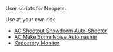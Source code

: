 User scripts for Neopets.

Use at your own risk.

* [AC Shootout Showdown Auto-Shooter](https://github.com/Darimech/NeoScripts/raw/main/AC%20Shootout%20Showdown%20Auto-Shooter.user.js)
* [AC Make Some Noise Automasher](https://github.com/Darimech/NeoScripts/raw/main/AC%20Make%20Some%20Noise%20Automasher.user.js)
* [Kadoatery Monitor](https://github.com/Darimech/NeoScripts/raw/main/Kadoatery%20Monitor.user.js)
